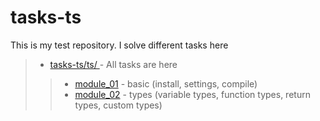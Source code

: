 # tasks-ts
This is my test repository. I solve different tasks here

> * [tasks-ts/ts/ ](https://github.com/dankozz1t/tasks-ts/tree/main/ts) - All tasks are here
>> * [module_01](https://github.com/dankozz1t/tasks-ts/tree/main/ts/module_01) - basic (install, settings, compile)
>> * [module_02](https://github.com/dankozz1t/tasks-ts/tree/main/ts/module_02) - types (variable types, function types, return types, custom types)



